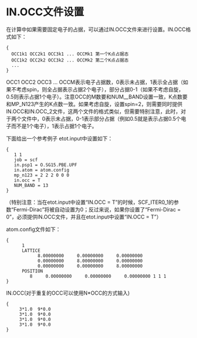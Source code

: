 # IN.OCC文件设置
在计算中如果需要固定电子的占据，可以通过IN.OCC文件来进行设置。IN.OCC格式如下：
``` 
{
  OCC1k1 OCC2k1 OCC3k1 ... OCCMk1 第一个K点占据态
  OCC1k2 OCC2k2 OCC3k2 ... OCCMk2 第二个K点占据态
  ...
}
```
OCC1 OCC2 OCC3 ... OCCM表示电子占据数，0表示未占据，1表示全占据（如果不考虑spin，则全占据表示占据2个电子），部分占据0-1（如果不考虑自旋，0.5则表示占据1个电子）。注意OCC的M数要和NUM__BAND设置一致，K点数要和MP_N123产生的K点数一致。如果考虑自旋，设置spin=2，则需要同时提供IN.OCC和IN.OCC_2文件，这两个文件的格式类似，但需要特别注意，此时，对于两个文件中，0表示未占据，0-1表示部分占据（例如0.5就是表示占据0.5个电子而不是1个电子），1表示占据1个电子。

下面给出一个参考例子
etot.input中设置如下：
```
{
   1 1
   job = scf
   in.psp1 = O.SG15.PBE.UPF
   in.atom = atom.config
   mp_n123 = 2 2 2 0 0 0
   in.occ = T 
   NUM_BAND = 13
}
```
（特别注意：当在etot.input中设置“IN.OCC = T”的时候，SCF_ITER0_1的参数“Fermi-Dirac”将被自动设置为0；反过来说，如果你设置了“Fermi-Dirac = 0”，必须提供IN.OCC文件，并且在etot.input中设置“IN.OCC = T”）

atom.config文件如下：
```
{
      1
      LATTICE
            8.00000000     0.00000000     0.00000000
            0.00000000     8.00000000     0.00000000
            0.00000000     0.00000000     8.00000000
      POSITION
         8     0.00000000     0.00000000     0.00000000 1 1 1
}
```
IN.OCC(对于重复的OCC可以使用N*OCC的方式输入)
```
{
     3*1.0  9*0.0
     3*1.0  9*0.0
     3*1.0  9*0.0
     3*1.0  9*0.0
}
```
